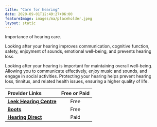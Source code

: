 ```yaml
---
title: "Care for hearing"
date: 2020-09-01T12:49:27+06:00
featureImage: images/ma/placeholder.jpeg
layout: static
---
```


Importance of hearing care.

Looking after your hearing improves communication, cognitive function, safety, enjoyment of sounds, emotional well-being, and prevents hearing loss.

Looking after your hearing is important for maintaining overall well-being. Allowing you to communicate effectively, enjoy music and sounds, and engage in social activities. Protecting your hearing helps prevent hearing loss, tinnitus, and related health issues, ensuring a higher quality of life.

| Provider Links      | Free or Paid  |  
| :-----------          | :--------------:      |  
| [**Leek Hearing Centre**](https://www.leekhearingcentre.co.uk/hearing-tests-the-importance-of-having-your-ears-checked/) | Free | 
| [**Boots**](https://www.bootshearingcare.com/hearing-test/) | Free | 
| [**Hearing Direct**](https://www.awin1.com/cread.php?awinmid=3611&awinaffid=1198638&ued=https%3A%2F%2Fwww.hearingdirect.com%2F) | Paid | 
  

<br/><br/>







